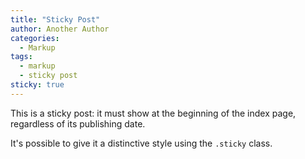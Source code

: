 ```yaml
---
title: "Sticky Post"
author: Another Author
categories:
  - Markup
tags:
  - markup
  - sticky post
sticky: true
---
```

This is a sticky post: it must show at the beginning of the index page, regardless of its publishing date.

It's possible to give it a distinctive style using the `.sticky` class.
